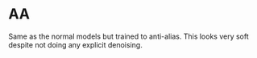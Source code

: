 # AA
Same as the normal models but trained to anti-alias. This looks very soft despite not doing any explicit denoising.
